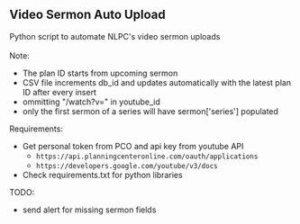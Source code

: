 ## Video Sermon Auto Upload

Python script to automate NLPC's video sermon uploads<br><br>
Note:
* The plan ID starts from upcoming sermon 
* CSV file increments db_id and updates automatically with the latest plan ID after every insert
* ommitting "/watch?v=" in youtube_id
* only the first sermon of a series will have sermon['series'] populated

Requirements:
* Get personal token from PCO and api key from youtube API
    - `https://api.planningcenteronline.com/oauth/applications`
    - `https://developers.google.com/youtube/v3/docs`
* Check requirements.txt for python libraries

TODO:
* send alert for missing sermon fields

